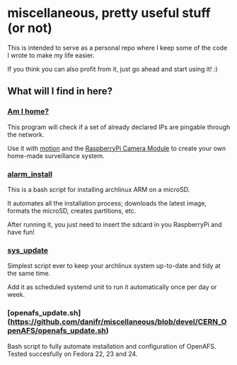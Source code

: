 # miscellaneous, pretty useful stuff (or not)

This is intended to serve as a personal repo where I keep some of the code I wrote to make my life easier.

If you think you can also profit from it, just go ahead and start using it! :)

## What will I find in here?

### [Am I home?](https://github.com/danifr/miscellaneous/tree/devel/amihome)

This program will check if a set of already declared IPs are pingable through the network.

Use it with [motion](http://www.lavrsen.dk/foswiki/bin/view/Motion/WebHome) and the [RaspberryPi Camera Module](https://www.raspberrypi.org/products/camera-module/) to create your own home-made surveillance system.

### [alarm_install](https://github.com/danifr/miscellaneous/blob/devel/alarm_install.sh)

This is a bash script for installing archlinux ARM on a microSD.

It automates all the installation process; downloads the latest image, formats the microSD, creates partitions, etc.

After running it, you just need to insert the sdcard in you RaspberryPi and have fun!

### [sys_update](https://github.com/danifr/miscellaneous/blob/devel/sys_update.sh)

Simplest script ever to keep your archlinux system up-to-date and tidy at the same time.

Add it as scheduled systemd unit to run it automatically once per day or week.

### [openafs_update.sh] (https://github.com/danifr/miscellaneous/blob/devel/CERN_OpenAFS/openafs_update.sh)

Bash script to fully automate installation and configuration of OpenAFS.
Tested succesfully on Fedora 22, 23 and 24.
